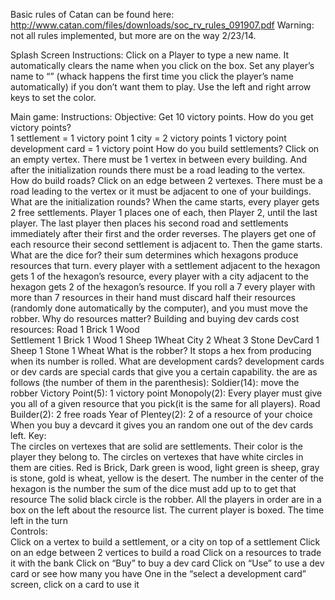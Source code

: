Basic rules of Catan can be found here: http://www.catan.com/files/downloads/soc_rv_rules_091907.pdf
Warning: not all rules implemented, but more are on the way 2/23/14.  

Splash Screen Instructions:
    Click on a Player to type a new name. 
    It automatically clears the name when you click on the box. 
    Set any player’s name to “” (whack happens the first time you click the player’s name automatically) if you don’t want them to play. 
    Use the left and right arrow keys to set the color. 

Main game:
Instructions: 
    Objective: Get 10 victory points. 
    How do you get victory points?  
        1 settlement = 1 victory point 
        1 city = 2 victory points
        1 victory point development card = 1 victory point
    How do you build settlements? 
        Click on an empty vertex. There must be 1 vertex in between every building. And after the initialization rounds there must be a road leading to the vertex. 
    How do build roads? 
        Click on an edge between 2 vertexes. There must be a road leading to the vertex or it must be adjacent to one of your buildings.
    What are the initialization rounds? 
        When the came starts, every player gets 2 free settlements. Player 1 places one of each, then Player 2, until the last player. The last player then places his second road and settlements immediately after their first and the order reverses. The players get one of each resource their second settlement is adjacent to.  Then the game starts.
    What are the dice for?
        their sum determines which hexagons produce resources that turn. every player with a settlement adjacent to the hexagon gets 1 of the hexagon’s resource, every player with a city adjacent to the hexagon gets 2 of the hexagon’s resource. If you roll a 7 every player with more than 7 resources in their hand must discard half their resources (randomly done automatically by the computer), and you must move the robber. 
    Why do resources matter?
        Building and buying dev cards cost resources:
            Road            1 Brick 1 Wood  
            Settlement      1 Brick 1 Wood 1 Sheep 1Wheat 
            City            2 Wheat 3 Stone 
            DevCard         1 Sheep 1 Stone 1 Wheat
    What is the robber?
        It stops a hex from producing when its number is rolled. 
    What are development cards?
        development cards or dev cards are special cards that give you a certain capability. the are as follows (the number of them in the parenthesis):
            Soldier(14): move the robber
            Victory Point(5): 1 victory point 
            Monopoly(2): Every player must give you all of a given resource that you pick(it is the same for all players).
            Road Builder(2): 2 free roads
            Year of Plentey(2): 2 of a resource of your choice
        When you buy a devcard it gives you an random one out of the dev cards left. 
Key:    
    The circles on vertexes that are solid are settlements. Their color is the player they belong to.
    The circles on vertexes that have white circles in them are cities.
    Red is Brick, Dark green is wood, light green is sheep, gray is stone, gold is wheat, yellow is  the desert. 
    The number in the center of the hexagon is the number the sum of the dice must add up to to get that resource
    The solid black circle is the robber.
    All the players in order are in a box on the left about the resource list.  The current player is boxed. 
    The time left in the turn  
Controls:  
    Click on a vertex to build a settlement, or a city on top of  a settlement 
    Click on an edge between 2 vertices to build a road 
    Click on a resources to trade it with the bank 
    Click on “Buy” to buy a dev card 
    Click on “Use” to use a dev card or see how many you have
        One in the “select a development card” screen, click on a card to use it 